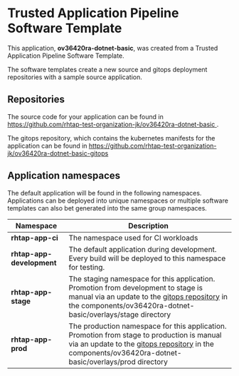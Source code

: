 # Trusted Application Pipeline Software Template

This application, **ov36420ra-dotnet-basic**, was created from a Trusted Application Pipeline Software Template.

The software templates create a new source and gitops deployment repositories with a sample source application. 

## Repositories

The source code for your application can be found in [https://github.com/rhtap-test-organization-jk/ov36420ra-dotnet-basic ](https://github.com/rhtap-test-organization-jk/ov36420ra-dotnet-basic ).
 
The gitops repository, which contains the kubernetes manifests for the application can be found in 
[https://github.com/rhtap-test-organization-jk/ov36420ra-dotnet-basic-gitops ](https://github.com/rhtap-test-organization-jk/ov36420ra-dotnet-basic-gitops ) 

## Application namespaces 

The default application will be found in the following namespaces. Applications can be deployed into unique namespaces or multiple software templates can also bet generated into the same group namespaces.  

|  Namespace   |  Description   |  
| -------- | -------- |
| **rhtap-app-ci** | The namespace used for CI workloads |
| **rhtap-app-development** | The default application during development. Every build will be deployed to this namespace for testing. |
| **rhtap-app-stage** | The staging namespace for this application. Promotion from development to stage is manual via an update to the [gitops repository](https://github.com/rhtap-test-organization-jk/ov36420ra-dotnet-basic-gitops ) in the components/ov36420ra-dotnet-basic/overlays/stage directory |
| **rhtap-app-prod** | The production namespace for this application. Promotion from stage to production is manual via an update to the [gitops repository](https://github.com/rhtap-test-organization-jk/ov36420ra-dotnet-basic-gitops ) in the components/ov36420ra-dotnet-basic/overlays/prod directory |